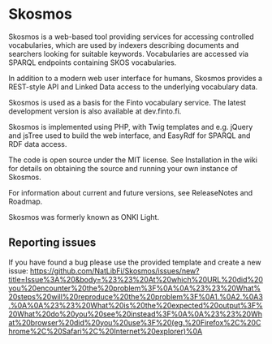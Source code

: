 Skosmos
=======

Skosmos is a web-based tool providing services for accessing controlled
vocabularies, which are used by indexers describing documents and searchers
looking for suitable keywords.  Vocabularies are accessed via SPARQL
endpoints containing SKOS vocabularies.

In addition to a modern web user interface for humans, Skosmos provides a
REST-style API and Linked Data access to the underlying vocabulary data.

Skosmos is used as a basis for the Finto vocabulary service. The latest
development version is also available at dev.finto.fi.

Skosmos is implemented using PHP, with Twig templates and e.g. jQuery and
jsTree used to build the web interface, and EasyRdf for SPARQL and RDF data
access.

The code is open source under the MIT license. See Installation in the wiki
for details on obtaining the source and running your own instance of 
Skosmos.

For information about current and future versions, see ReleaseNotes and
Roadmap.

Skosmos was formerly known as ONKI Light. 

## Reporting issues

If you have found a bug please use the provided template and create a new issue:
https://github.com/NatLibFi/Skosmos/issues/new?title=Issue%3A%20&body=%23%23%20At%20which%20URL%20did%20you%20encounter%20the%20problem%3F%0A%0A%23%23%20What%20steps%20will%20reproduce%20the%20problem%3F%0A1.%0A2.%0A3.%0A%0A%23%23%20What%20is%20the%20expected%20output%3F%20What%20do%20you%20see%20instead%3F%0A%0A%23%23%20What%20browser%20did%20you%20use%3F%20(eg.%20Firefox%2C%20Chrome%2C%20Safari%2C%20Internet%20explorer)%0A
